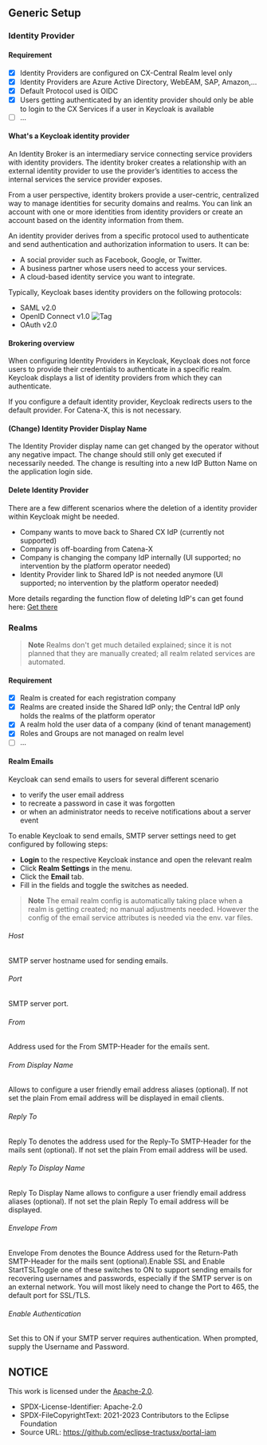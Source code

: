 ## Generic Setup

### Identity Provider

#### Requirement

- [x] Identity Providers are configured on CX-Central Realm level only
- [x] Identity Providers are Azure Active Directory, WebEAM, SAP, Amazon,...
- [x] Default Protocol used is OIDC
- [x] Users getting authenticated by an identity provider should only be able to login to the CX Services if a user in Keycloak is available
- [ ] ...

#### What's a Keycloak identity provider

An Identity Broker is an intermediary service connecting service providers with identity providers. The identity broker creates a relationship with an external identity provider to use the provider’s identities to access the internal services the service provider exposes.

From a user perspective, identity brokers provide a user-centric, centralized way to manage identities for security domains and realms. You can link an account with one or more identities from identity providers or create an account based on the identity information from them.

An identity provider derives from a specific protocol used to authenticate and send authentication and authorization information to users. It can be:

- A social provider such as Facebook, Google, or Twitter.
- A business partner whose users need to access your services.
- A cloud-based identity service you want to integrate.

Typically, Keycloak bases identity providers on the following protocols:

- SAML v2.0
- OpenID Connect v1.0 ![Tag](https://img.shields.io/static/v1?label=&message=CATENA-X-Standard&color=green&style=flat)
- OAuth v2.0

#### Brokering overview

When configuring Identity Providers in Keycloak, Keycloak does not force users to provide their credentials to authenticate in a specific realm.
Keycloak displays a list of identity providers from which they can authenticate.

If you configure a default identity provider, Keycloak redirects users to the default provider. For Catena-X, this is not necessary.

#### (Change) Identity Provider Display Name

The Identity Provider display name can get changed by the operator without any negative impact.
The change should still only get executed if necessarily needed. The change is resulting into a new IdP Button Name on the application login side.

#### Delete Identity Provider

There are a few different scenarios where the deletion of a identity provider within Keycloak might be needed.

- Company wants to move back to Shared CX IdP (currently not supported)
- Company is off-boarding from Catena-X
- Company is changing the company IdP internally (UI supported; no intervention by the platform operator needed)
- Identity Provider link to Shared IdP is not needed anymore (UI supported; no intervention by the platform operator needed)

More details regarding the function flow of deleting IdP's can get found here: [Get there](https://github.com/eclipse-tractusx/portal-assets/blob/v1.6.1/docs/02.%20Technical%20Integration/02.%20Identity%20Provider%20Management/04.%20FAQ.md)

### Realms

> **Note**
> Realms don't get much detailed explained; since it is not planned that they are manually created; all realm related services are automated.

#### Requirement

- [x] Realm is created for each registration company
- [x] Realms are created inside the Shared IdP only; the Central IdP only holds the realms of the platform operator
- [x] A realm hold the user data of a company (kind of tenant management)
- [x] Roles and Groups are not managed on realm level
- [ ] ...

#### Realm Emails

Keycloak can send emails to users for several different scenario

- to verify the user email address
- to recreate a password in case it was forgotten
- or when an administrator needs to receive notifications about a server event

To enable Keycloak to send emails, SMTP server settings need to get configured by following steps:

- <strong>Login</strong> to the respective Keycloak instance and open the relevant realm
- Click <strong>Realm Settings</strong> in the menu.
- Click the <strong>Email</strong> tab.
- Fill in the fields and toggle the switches as needed.

> **Note**
> The email realm config is automatically taking place when a realm is getting created; no manual adjustments needed. However the config of the email service attributes is needed via the env. var files.

###### Host

SMTP server hostname used for sending emails.

###### Port

SMTP server port.

###### From

Address used for the From SMTP-Header for the emails sent.

###### From Display Name

Allows to configure a user friendly email address aliases (optional). If not set the plain From email address will be displayed in email clients.

###### Reply To

Reply To denotes the address used for the Reply-To SMTP-Header for the mails sent (optional). If not set the plain From email address will be used.

###### Reply To Display Name

Reply To Display Name allows to configure a user friendly email address aliases (optional). If not set the plain Reply To email address will be displayed.

###### Envelope From

Envelope From denotes the Bounce Address used for the Return-Path SMTP-Header for the mails sent (optional).Enable SSL and Enable StartTSLToggle one of these switches to ON to support sending emails for recovering usernames and passwords, especially if the SMTP server is on an external network. You will most likely need to change the Port to 465, the default port for SSL/TLS.

###### Enable Authentication

Set this to ON if your SMTP server requires authentication. When prompted, supply the Username and Password.

## NOTICE

This work is licensed under the [Apache-2.0](https://www.apache.org/licenses/LICENSE-2.0).

- SPDX-License-Identifier: Apache-2.0
- SPDX-FileCopyrightText: 2021-2023 Contributors to the Eclipse Foundation
- Source URL: https://github.com/eclipse-tractusx/portal-iam
